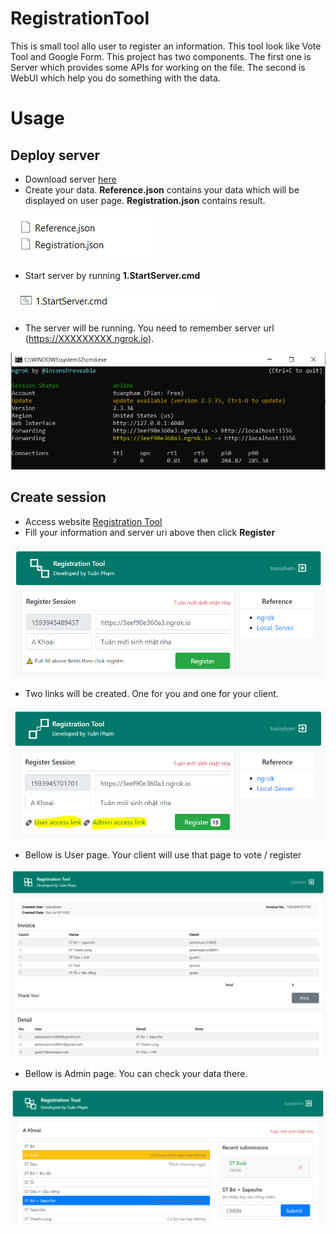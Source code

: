 # RegistrationTool
This is small tool allo user to register an information. This tool look like Vote Tool and Google Form.
This project has two components. The first one is Server which provides some APIs for working on the file. The second is WebUI which help you do something with the data.


# Usage
## Deploy server
  - Download server [here](https://github.com/phamtuanit/RegistrationTool/blob/master/Release/Release.zip)
  - Create your data. **Reference.json** contains your data which will be displayed on user page. **Registration.json** contains result.

  ![phamtuantech](/Release/s-3.PNG)
  
  - Start server by running **1.StartServer.cmd**

  ![phamtuantech](/Release/s-1.PNG)

  - The server will be running. You need to remember server url (https://XXXXXXXXX.ngrok.io).
  
  ![phamtuantech](/Release/s-2.PNG)
  
  
## Create session
  - Access website [Registration Tool](https://phamtuanit.github.io/RegistrationTool)
  - Fill your information and server uri above then click **Register**

  ![phamtuantech](/Release/c-1.PNG)
  
  - Two links will be created. One for you and one for your client.
  
  ![phamtuantech](/Release/c-2.PNG)
  
  - Bellow is User page. Your client will use that page to vote / register
  
  ![phamtuantech](/Release/c-4.PNG)
  
  - Bellow is Admin page. You can check your data there.
  
  ![phamtuantech](/Release/c-3.PNG)
